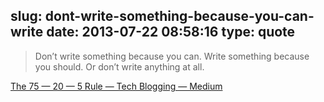 slug: dont-write-something-because-you-can-write
date: 2013-07-22 08:58:16
type: quote
---

> Don’t write something because you can. Write something because you should. Or don’t write anything at all.

[The 75 — 20 — 5 Rule — Tech Blogging — Medium](https://medium.com/tech-blogging/43d78a82e103)
